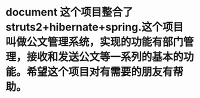 # document 这个项目整合了struts2+hibernate+spring.这个项目叫做公文管理系统，实现的功能有部门管理，接收和发送公文等一系列的基本的功能。希望这个项目对有需要的朋友有帮助。
